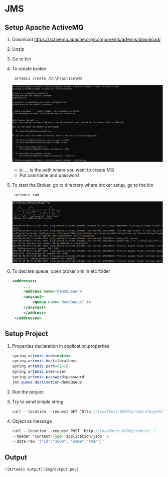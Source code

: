 # JMS

## Setup Apache ActiveMQ

1. Download https://activemq.apache.org/components/artemis/download/
2. Unzip
3. Go to bin
4. To create broker
   
        artemis create /D:\Practice\MQ
    
    ![Artemis Run](img/mq_installation.png)
   
   - `D:..` is the path where you want to create MQ
   - Put username and password
5. To start the Broker, go to directory where broker setup, go to the bin
   
        artemis run
    
    ![Artemis Run](img/mq_run.png)
6. To declare queue, open broker xml in etc folder
   ```xml
   <addresses>
        ...
        <address name="demoQueue">
        <anycast>
            <queue name="demoQueue" />
        </anycast>        
        </address>
    </addresses>
   ```
## Setup Project
1. Properties declaration in application.properties
    ```java
    spring.artemis.mode=native
    spring.artemis.host=localhost
    spring.artemis.port=61616
    spring.artemis.user=user
    spring.artemis.password=password
    jms.queue.destination=demoQueue
    ```

2. Run the project
3. Try to send simple string
   ```java
   curl --location --request GET 'http://localhost:8080/produce?msg=%22Hello%20I%20am%20Aman!%22'
   ```
4. Object as message
    ```java
    curl --location --request POST 'http://localhost:8080/produce' \
    --header 'Content-Type: application/json' \
    --data-raw '{"id":"1000", "name":"Aman"}'
    ```


## Output

    ![Artemis Output](img/output.png)
